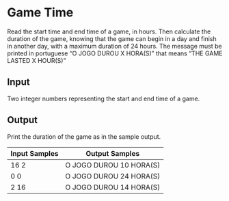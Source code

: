 # Game Time
Read the start time and end time of a game, in hours. Then calculate the duration of the game, knowing that the game can begin in a day and finish in another day, with a maximum duration of 24 hours. The message must be printed in portuguese “O JOGO DUROU X HORA(S)” that means “THE GAME LASTED X HOUR(S)”

## Input
Two integer numbers representing the start and end time of a game.

## Output
Print the duration of the game as in the sample output.

| Input Samples |      Output Samples     |
|---------------|-------------------------|
| 16 2          | O JOGO DUROU 10 HORA(S) |
| 0 0           | O JOGO DUROU 24 HORA(S) |
| 2 16          | O JOGO DUROU 14 HORA(S) |